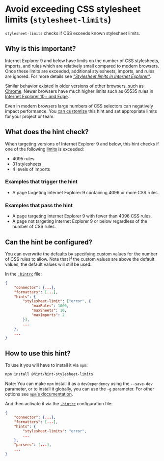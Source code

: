 # Avoid exceeding CSS stylesheet limits (`stylesheet-limits`)

`stylesheet-limits` checks if CSS exceeds known stylesheet limits.

## Why is this important?

Internet Explorer 9 and below have limits on the number of CSS stylesheets,
imports, and rules which are relatively small compared to modern browsers.
Once these limits are exceeded, additional stylesheets, imports, and rules
are ignored. For more details see [_"Stylesheet limits in Internet
Explorer"_][stylesheet limits].

Similar behavior existed in older versions of other browsers, such as
[Chrome][chrome limits]. Newer browsers have much higher limits such as
65535 rules in [Internet Explorer 10+ and Edge][stylesheet limits].

Even in modern browsers large numbers of CSS selectors can negatively
impact performance. You [can customize](#can-the-hint-be-configured)
this hint and set appropriate limits for your project or team.

## What does the hint check?

When targeting versions of Internet Explorer 9 and below, this hint
checks if one of the following [limits][stylesheet limits] is exceeded:

* 4095 rules
* 31 stylesheets
* 4 levels of imports

### Examples that **trigger** the hint

* A page targeting Internet Explorer 9 containing 4096 or more CSS rules.

### Examples that **pass** the hint

* A page targeting Internet Explorer 9 with fewer than 4096 CSS rules.
* A page not targeting Internet Explorer 9 or below regardless of the
  number of CSS rules.

## Can the hint be configured?

You can overwrite the defaults by specifying custom values for the
number of CSS rules to allow. Note that if the custom values are above
the default values, the default values will still be used.

In the [`.hintrc`][hintrc] file:

```json
{
    "connector": {...},
    "formatters": [...],
    "hints": {
        "stylesheet-limit": ["error", {
            "maxRules": 1000,
            "maxSheets": 10,
            "maxImports": 2
        }],
        ...
    },
    ...
}
```

## How to use this hint?

To use it you will have to install it via `npm`:

```bash
npm install @hint/hint-stylesheet-limits
```

Note: You can make `npm` install it as a `devDependency` using the
`--save-dev` parameter, or to install it globally, you can use the
`-g` parameter. For other options see [`npm`'s
documentation](https://docs.npmjs.com/cli/install).

And then activate it via the [`.hintrc`][hintrc] configuration file:

```json
{
    "connector": {...},
    "formatters": [...],
    "hints": {
        "stylesheet-limits": "error",
        ...
    },
    "parsers": [...],
    ...
}
```

<!-- Link labels: -->

[chrome limits]: https://stackoverflow.com/questions/20828995/how-long-can-a-css-selector-be]
[hintrc]: https://webhint.io/docs/user-guide/further-configuration/hintrc-formats/
[stylesheet limits]: https://blogs.msdn.microsoft.com/ieinternals/2011/05/14/stylesheet-limits-in-internet-explorer/
